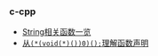 ### c-cpp

- [String相关函数一览](./utility-of-string.md)
- [从`(*(void(*)())0)();`理解函数声明](./function-declaration.md)
